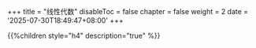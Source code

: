 +++
title = "线性代数"
disableToc = false
chapter = false
weight = 2
date = '2025-07-30T18:49:47+08:00'
+++

{{%children style="h4" description="true" %}}
